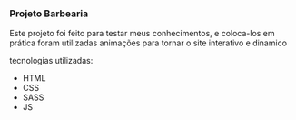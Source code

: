 ### Projeto Barbearia

 Este projeto foi feito para testar meus conhecimentos, e coloca-los em prática 
 foram utilizadas animações para tornar o site interativo e dinamico 

 tecnologias utilizadas:
 * HTML
 * CSS
 * SASS
 * JS 
